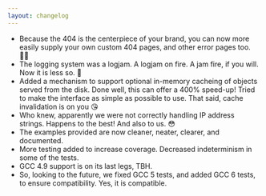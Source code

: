 ```yaml
---
layout: changelog
---
```


- Because the 404 is the centerpiece of your brand, you can now more easily supply your own custom 404 pages, and other error pages too. 👷‍♀️
- The logging system was a logjam. A logjam on fire. A jam fire, if you will. Now it is less so. 🚒
- Added a mechanism to support optional in-memory cacheing of objects served from the disk. Done well, this can offer a 400% speed-up! Tried to make the interface as simple as possible to use. That said, cache invalidation is on you 😘 
- Who knew, apparently we were not correctly handling IP address strings. Happens to the best! And also to us. 😳
- The examples provided are now cleaner, neater, clearer, and documented.
- More testing added to increase coverage. Decreased indeterminism in some of the tests.
- GCC 4.9 support is on its last legs, TBH.
- So, looking to the future, we fixed GCC 5 tests, and added GCC 6 tests, to ensure compatibility. Yes, it is compatible.

